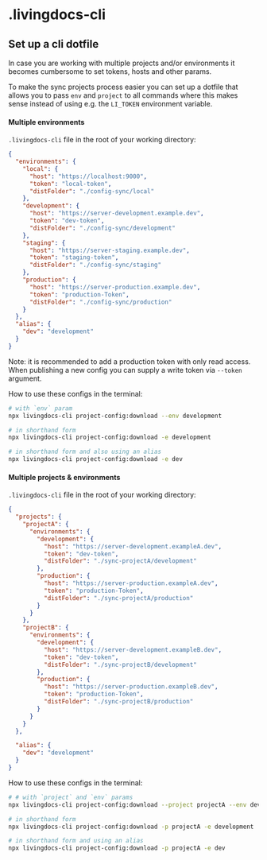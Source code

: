 # .livingdocs-cli

## Set up a cli dotfile

In case you are working with multiple projects and/or environments it becomes
cumbersome to set tokens, hosts and other params.

To make the sync projects process easier you can set up a dotfile that allows you to pass
`env` and `project` to all commands where this makes sense instead of
using e.g. the `LI_TOKEN` environment variable.


#### Multiple environments

`.livingdocs-cli` file in the root of your working directory:
```json
{
  "environments": {
    "local": {
      "host": "https://localhost:9000",
      "token": "local-token",
      "distFolder": "./config-sync/local"
    },
    "development": {
      "host": "https://server-development.example.dev",
      "token": "dev-token",
      "distFolder": "./config-sync/development"
    },
    "staging": {
      "host": "https://server-staging.example.dev",
      "token": "staging-token",
      "distFolder": "./config-sync/staging"
    },
    "production": {
      "host": "https://server-production.example.dev",
      "token": "production-Token",
      "distFolder": "./config-sync/production"
    }
  },
  "alias": {
    "dev": "development"
  }
}
```

Note: it is recommended to add a production token with only
read access. When publishing a new config you can
supply a write token via `--token` argument.

How to use these configs in the terminal:
```sh
# with `env` param
npx livingdocs-cli project-config:download --env development

# in shorthand form
npx livingdocs-cli project-config:download -e development

# in shorthand form and also using an alias
npx livingdocs-cli project-config:download -e dev
```

#### Multiple projects & environments

`.livingdocs-cli` file in the root of your working directory:
```json
{
  "projects": {
    "projectA": {
      "environments": {
        "development": {
          "host": "https://server-development.exampleA.dev",
          "token": "dev-token",
          "distFolder": "./sync-projectA/development"
        },
        "production": {
          "host": "https://server-production.exampleA.dev",
          "token": "production-Token",
          "distFolder": "./sync-projectA/production"
        }
      }
    },
    "projectB": {
      "environments": {
        "development": {
          "host": "https://server-development.exampleB.dev",
          "token": "dev-token",
          "distFolder": "./sync-projectB/development"
        },
        "production": {
          "host": "https://server-production.exampleB.dev",
          "token": "production-Token",
          "distFolder": "./sync-projectB/production"
        }
      }
    }
  },

  "alias": {
    "dev": "development"
  }
}
```

How to use these configs in the terminal:
```sh
# # with `project` and `env` params
npx livingdocs-cli project-config:download --project projectA --env development

# in shorthand form
npx livingdocs-cli project-config:download -p projectA -e development

# in shorthand form and using an alias
npx livingdocs-cli project-config:download -p projectA -e dev
```
